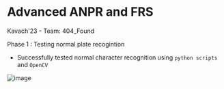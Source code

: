 # Advanced ANPR and FRS
Kavach'23 - Team: 404_Found

Phase 1 : Testing normal plate recogintion

- Successfully tested normal character recognition using ``python scripts`` and ``OpenCV`` 

![image](https://user-images.githubusercontent.com/115401171/229342728-6096a82a-a2cf-498d-913c-76fcef446545.png)
